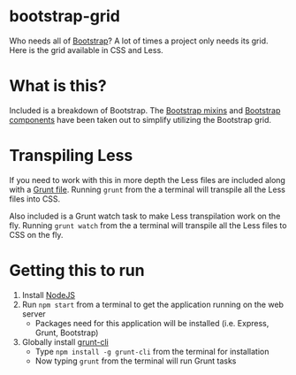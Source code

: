 # bootstrap-grid
Who needs all of [Bootstrap](http://getbootstrap.com/)? A lot of times a project only needs its grid. Here is the grid available in CSS and Less.

# What is this?
Included is a breakdown of Bootstrap. The [Bootstrap mixins](https://github.com/twbs/bootstrap/tree/master/less/mixins) and [Bootstrap components](https://github.com/twbs/bootstrap/tree/master/less) have been taken out to simplify utilizing the Bootstrap grid.
 
# Transpiling Less
If you need to work with this in more depth the Less files are included along with a [Grunt file](http://gruntjs.com/). Running `grunt` from the a terminal will transpile all the Less files into CSS. 

Also included is a Grunt watch task to make Less transpilation work on the fly. Running `grunt watch` from the a terminal will transpile all the Less files to CSS on the fly.

# Getting this to run
1) Install [NodeJS](https://nodejs.org/)
2) Run `npm start` from a terminal to get the application running on the web server
    * Packages need for this application will be installed (i.e. Express, Grunt, Bootstrap)
3) Globally install [grunt-cli](http://gruntjs.com/using-the-cli)
    * Type `npm install -g grunt-cli` from the terminal for installation
    * Now typing `grunt` from the terminal will run Grunt tasks